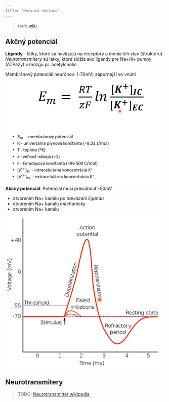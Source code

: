 ```yaml
---
title: "Nervová sústava"
---
```


> todo [wiki](https://en.wikipedia.org/wiki/Nervous_system)

## Akčný potenciál

**Ligandy** - látky, ktoré sa naväzujú na receptory a menia ich stav (štruktúru)
*Neurotransmitery* sú látky, ktoré slúžia ako ligandy pre Na+/K+ pumpy (ATPázy) v mozgu
	pr. acetylcholín

Membránový potenciál neurónov: (-70mV) zápornejší vo vnútri
![|700](attachments/membranovy-potencial.png)
**Akčný potenciál**:
Potenciál musí presiahnuť -50mV
- otvorením Na+ kanálu po *naviazaní ligandu*
- otvorením Na+ kanálu *mechanicky*
- otvorením Na+ kanálu 

![|500](attachments/akcny-potencial.png)

## Neurotransmitery

> TODO: [Neurotransmitter wikipedia](https://en.wikipedia.org/wiki/Neurotransmitter)
